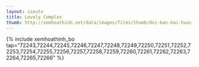 ```yaml
---
layout: sieutv
title: Lovely Complex
thumb: http://xemhoathinh.net/data/images/films/thumb/doi-ban-hai-huoc-lovely-complex-2007.jpg
---
```

{% include xemhoathinh_bo tap="72243,72244,72245,72246,72247,72248,72249,72250,72251,72252,72253,72254,72255,72256,72257,72258,72259,72260,72261,72262,72263,72264,72265,72266" %} 
